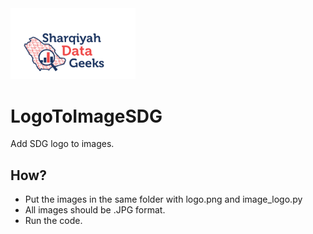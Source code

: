<img src="logo.png" alt="logo" width="200"/>

# LogoToImageSDG
Add SDG logo to images.
## How?
- Put the images in the same folder with logo.png and image_logo.py
- All images should be .JPG format.
- Run the code.

